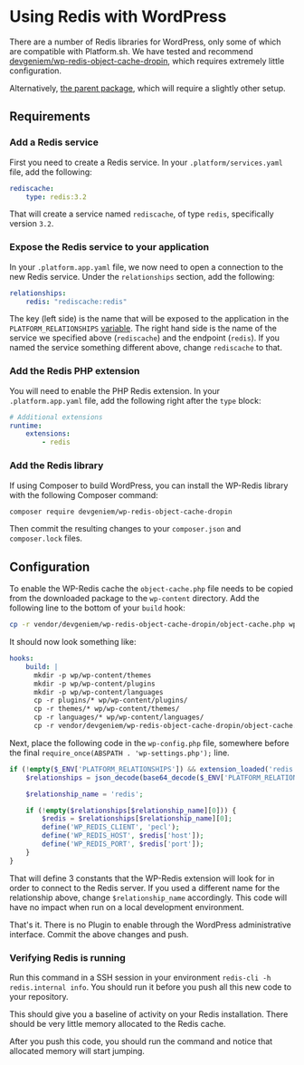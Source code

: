 # Using Redis with WordPress

There are a number of Redis libraries for WordPress, only some of which are compatible with Platform.sh.  We have tested and recommend [devgeniem/wp-redis-object-cache-dropin](https://packagist.org/packages/devgeniem/wp-redis-object-cache-dropin), which requires extremely little configuration.

Alternatively, [the parent package](https://github.com/tillkruss/redis-cache), which will require a slightly other setup.

## Requirements

### Add a Redis service

First you need to create a Redis service.  In your `.platform/services.yaml` file, add the following:

```yaml
rediscache:
    type: redis:3.2
```

That will create a service named `rediscache`, of type `redis`, specifically version `3.2`.

### Expose the Redis service to your application

In your `.platform.app.yaml` file, we now need to open a connection to the new Redis service.  Under the `relationships` section, add the following:

```yaml
relationships:
    redis: "rediscache:redis"
```

The key (left side) is the name that will be exposed to the application in the `PLATFORM_RELATIONSHIPS` [variable](/development/variables.md).  The right hand side is the name of the service we specified above (`rediscache`) and the endpoint (`redis`).  If you named the service something different above, change `rediscache` to that.

### Add the Redis PHP extension

You will need to enable the PHP Redis extension.  In your `.platform.app.yaml` file, add the following right after the `type` block:

```yaml
# Additional extensions
runtime:
    extensions:
        - redis
```

### Add the Redis library

If using Composer to build WordPress, you can install the WP-Redis library with the following Composer command:

```bash
composer require devgeniem/wp-redis-object-cache-dropin
```

Then commit the resulting changes to your `composer.json` and `composer.lock` files.

## Configuration

To enable the WP-Redis cache the `object-cache.php` file needs to be copied from the downloaded package to the `wp-content` directory.  Add the following line to the bottom of your `build` hook:

```bash
cp -r vendor/devgeniem/wp-redis-object-cache-dropin/object-cache.php wp/wp-content/object-cache.php
```

It should now look something like:

```yaml
hooks:
    build: |
      mkdir -p wp/wp-content/themes
      mkdir -p wp/wp-content/plugins
      mkdir -p wp/wp-content/languages
      cp -r plugins/* wp/wp-content/plugins/
      cp -r themes/* wp/wp-content/themes/
      cp -r languages/* wp/wp-content/languages/
      cp -r vendor/devgeniem/wp-redis-object-cache-dropin/object-cache.php wp/wp-content/object-cache.php
```

Next, place the following code in the `wp-config.php` file, somewhere before the final `require_once(ABSPATH . 'wp-settings.php');` line.

```php
if (!empty($_ENV['PLATFORM_RELATIONSHIPS']) && extension_loaded('redis')) {
    $relationships = json_decode(base64_decode($_ENV['PLATFORM_RELATIONSHIPS']), true);

    $relationship_name = 'redis';

    if (!empty($relationships[$relationship_name][0])) {
        $redis = $relationships[$relationship_name][0];
        define('WP_REDIS_CLIENT', 'pecl');
        define('WP_REDIS_HOST', $redis['host']);
        define('WP_REDIS_PORT', $redis['port']);
    }
}
```

That will define 3 constants that the WP-Redis extension will look for in order to connect to the Redis server.  If you used a different name for the relationship above, change `$relationship_name` accordingly.  This code will have no impact when run on a local development environment.

That's it.  There is no Plugin to enable through the WordPress administrative interface.  Commit the above changes and push.

### Verifying Redis is running

Run this command in a SSH session in your environment `redis-cli -h redis.internal info`. You should run it before you push all this new code to your repository.

This should give you a baseline of activity on your Redis installation. There should be very little memory allocated to the Redis cache.

After you push this code, you should run the command and notice that allocated memory will start jumping.
